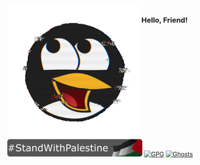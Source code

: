 
<img align="left" src="/assets/awesome-linux/awesome-linux.gif">

### Hello, Friend!

[![#StandWithPalestine](/assets/stand-with-palestine.svg)](#StandWithPalestine)
[![GPG](https://img.shields.io/badge/GPG-0xC39AE435AA5EDB24-black)](https://github.com/0xberka.gpg)
[![Ghosts](https://komarev.com/ghpvc/?username=0xberka&label=Ghosts&color=000000)](#Ghosts)
